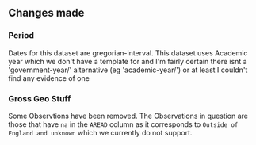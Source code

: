 ## Changes made

### Period

Dates for this dataset are gregorian-interval.
This dataset uses Academic year which we don't have a template for
and I'm fairly certain there isnt a 'government-year/' alternative (eg 'academic-year/')
or at least I couldn't find any evidence of one


### Gross Geo Stuff

Some Observtions have been removed.
The Observations in question are those that have `na` in the `AREAD` column as it corresponds to `Outside of England and unknown` which we currently do not support. 